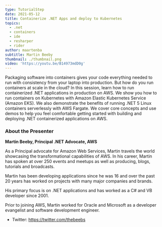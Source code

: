 ```yaml
---
type: TutorialStep
date: 2021-05-12
title: Containerize .NET Apps and deploy to Kubernetes
topics:
  - .net
  - containers
  - ide
  - resharper
  - rider
author: maartenba
subtitle: Martin Beeby
thumbnail: ./thumbnail.png
video: 'https://youtu.be/B14973mdD0g'
---
```


Packaging software into containers gives your code everything needed to run with consistency from your laptop into production. But how do you run containers at scale in the cloud? In this session, learn how to run containerized .NET applications in production on AWS. We show you how to run containers on Kubernetes with Amazon Elastic Kubernetes Service (Amazon EKS). We also demonstrate the benefits of running .NET 5 Linux containers serverlessly with AWS Fargate. We cover core concepts and use demos to help you feel comfortable getting started with building and deploying .NET containerized applications on AWS.

### About the Presenter

**Martin Beeby, Principal .NET Advocate, AWS**

As a Principal advocate for Amazon Web Services, Martin travels the world showcasing the transformational capabilities of AWS. In his career, Martin has spoken at over 250 events and meetups as well as producing, blogs, tutorials and broadcasts.

Martin has been developing applications since he was 16 and over the past 20 years has worked on projects with many major companies and brands.

His primary focus is on .NET applications and has worked as a C# and VB developer since 2001.

Prior to joining AWS, Martin worked for Oracle and Microsoft as a developer evangelist and software development engineer.

* Twitter: https://twitter.com/thebeebs
